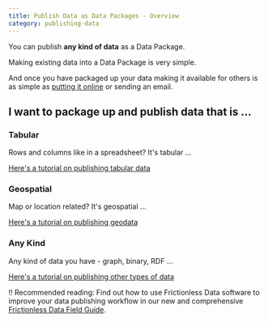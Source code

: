 ```yaml
---
title: Publish Data as Data Packages - Overview
category: publishing-data
---
```


You can publish **any kind of data** as a Data Package.

Making existing data into a Data Package is very simple.

And once you have packaged up your data making it available for others is as
simple as [putting it online][online] or sending an email.

[online]: /docs/publish-online/

## I want to package up and publish data that is &hellip;

### Tabular

Rows and columns like in a spreadsheet? It's tabular &hellip;

[Here's a tutorial on publishing tabular data](/docs/publish-tabular)

### Geospatial

Map or location related? It's geospatial &hellip;

[Here's a tutorial on publishing geodata](/docs/publish-geo)

### Any Kind

Any kind of data you have - graph, binary, RDF &hellip;

[Here's a tutorial on publishing other types of data](/docs/publish-any)

!! Recommended reading: Find out how to use Frictionless Data software to improve your data publishing workflow in our new and comprehensive [Frictionless Data Field Guide][field-guide].

[field-guide]: /field-guide
